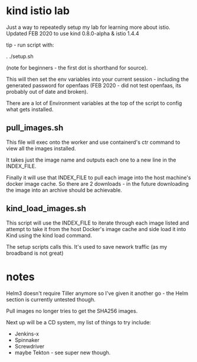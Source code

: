 # kind istio lab
Just a way to repeatedly setup my lab for learning more about istio. Updated FEB 2020 to use kind 0.8.0-alpha & istio 1.4.4

tip - run script with:

. ./setup.sh 

(note for beginners - the first dot is shorthand for source).

This will then set the env variables into your current session - including the generated password for openfaas (FEB 2020 - did not test openfaas, its probably out of date and broken). 

There are a lot of Environment variables at the top of the script to config what gets installed.

## pull_images.sh
This file will exec onto the worker and use containerd's ctr command to view all the images installed. 

It takes just the image name and outputs each one to a new line in the INDEX_FILE.

Finally it will use that INDEX_FILE to pull each image into the host machine's docker image cache. So there are 2 downloads - in the future downloading the image into an archive should be achievable.

## kind_load_images.sh
This script will use the INDEX_FILE to iterate through each image listed and attempt to take it from the host Docker's image cache and side load it into Kind using the kind load command.

The setup scripts calls this. It's used to save nework traffic (as my broadband is not great)

# notes
Helm3 doesn't require Tiller anymore so I've given it another go - the Helm section is currently untested though.

Pull images no longer tries to get the SHA256 images.

Next up will be a CD system, my list of things to try include:
- Jenkins-x
- Spinnaker
- Screwdriver
- maybe Tekton - see super new though.